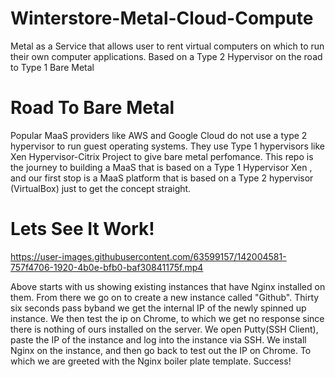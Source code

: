 # Winterstore-Metal-Cloud-Compute
Metal as a Service that allows user to rent virtual computers on which to run their own computer applications. Based on a Type 2 Hypervisor on the road to Type 1 Bare Metal

# Road To Bare Metal
Popular MaaS providers like AWS and Google Cloud do not use a type 2 hypervisor to run guest operating systems. 
They use Type 1 hypervisors like Xen Hypervisor-Citrix Project to give bare metal perfomance. This repo is the journey to building a MaaS that is based on a Type 1 Hypervisor Xen
, and our first stop is a MaaS platform that is based on a Type 2 hypervisor (VirtualBox) just to get the concept straight.

# Lets See It Work!
https://user-images.githubusercontent.com/63599157/142004581-757f4706-1920-4b0e-bfb0-baf30841175f.mp4 
<div>
Above starts with us showing existing instances that have Nginx installed on them. From there we go on to create a new instance called "Github".
Thirty six seconds pass byband we get the internal IP of the newly spinned up instance. We then test the ip on Chrome, to which we get no response since 
there is nothing of ours installed on the server. We open Putty(SSH Client), paste the IP of the instance and log into the instance via SSH.
We install Nginx on the instance, and then go back to test out the IP on Chrome. To which we are greeted with the Nginx boiler plate template. Success!
</div>

